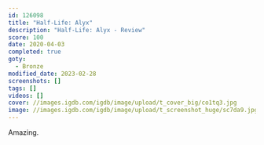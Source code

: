 ```yaml
---
id: 126098
title: "Half-Life: Alyx"
description: "Half-Life: Alyx - Review"
score: 100
date: 2020-04-03
completed: true
goty:
  - Bronze
modified_date: 2023-02-28
screenshots: []
tags: []
videos: []
cover: //images.igdb.com/igdb/image/upload/t_cover_big/co1tq3.jpg
image: //images.igdb.com/igdb/image/upload/t_screenshot_huge/sc7da9.jpg
---
```

Amazing.